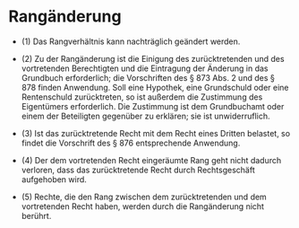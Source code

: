 # Rangänderung

- (1) Das Rangverhältnis kann nachträglich geändert werden.

- (2) Zu der Rangänderung ist die Einigung des zurücktretenden und des vortretenden Berechtigten und die Eintragung der Änderung in das Grundbuch erforderlich; die Vorschriften des § 873 Abs. 2 und des § 878 finden Anwendung. Soll eine Hypothek, eine Grundschuld oder eine Rentenschuld zurücktreten, so ist außerdem die Zustimmung des Eigentümers erforderlich. Die Zustimmung ist dem Grundbuchamt oder einem der Beteiligten gegenüber zu erklären; sie ist unwiderruflich.

- (3) Ist das zurücktretende Recht mit dem Recht eines Dritten belastet, so findet die Vorschrift des § 876 entsprechende Anwendung.

- (4) Der dem vortretenden Recht eingeräumte Rang geht nicht dadurch verloren, dass das zurücktretende Recht durch Rechtsgeschäft aufgehoben wird.

- (5) Rechte, die den Rang zwischen dem zurücktretenden und dem vortretenden Recht haben, werden durch die Rangänderung nicht berührt.

